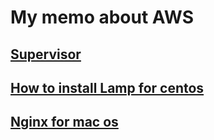 # My memo about AWS

## [Supervisor](/supervisor)

## [How to install Lamp for centos](/lamp)

## [Nginx for mac os](/nginx)
